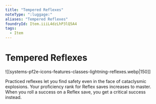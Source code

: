 ```yaml
---
title: "Tempered Reflexes"
noteType: ":luggage:"
aliases: "Tempered Reflexes"
foundryId: Item.iiiL4dzLhP3lQ5A4
tags:
  - Item
---
```


# Tempered Reflexes
![[systems-pf2e-icons-features-classes-lightning-reflexes.webp|150]]

Practiced reflexes let you find safety even in the face of cataclysmic explosions. Your proficiency rank for Reflex saves increases to master. When you roll a success on a Reflex save, you get a critical success instead.
